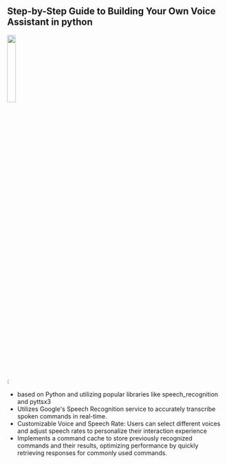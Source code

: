 ## Step-by-Step Guide to Building Your Own Voice Assistant in python

<div>
  <img src="https://github.com/salimizel/Voice-Assistance/blob/master/gif.gif" style="width: 20%;">
</div>


:
- based on Python and utilizing popular libraries like speech_recognition and pyttsx3
-  Utilizes Google's Speech Recognition service to accurately transcribe spoken commands in real-time.
- Customizable Voice and Speech Rate: Users can select different voices and adjust speech rates to personalize their interaction experience
- Implements a command cache to store previously recognized commands and their results, optimizing performance by quickly retrieving responses for commonly used commands.
